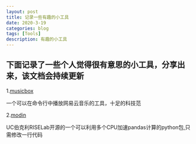 ```yaml
---
layout: post
title: 记录一些有趣的小工具
date: 2020-3-19
categories: blog
tags: [Tools]
description: 有趣的小工具
---
```


下面记录了一些个人觉得很有意思的小工具，分享出来，该文档会持续更新
---

1.[musicbox](https://github.com/darknessomi/musicbox)

一个可以在命令行中播放网易云音乐的工具，十足的科技范

2.[modin](https://github.com/modin-project/modin)

UC伯克利RISELab开源的一个可以利用多个CPU加速pandas计算的python包,只需修改一行代码
